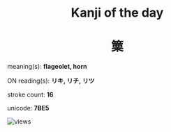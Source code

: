 <h1 align="center">Kanji of the day</h1>
<h1 align="center">篥</h1>
<p align="left">meaning(s): <b>flageolet, horn</b></p>
<p align="left">ON reading(s): <b>リキ, リチ, リツ</b></p>
<p align="left">stroke count: <b>16</b></p>
<p align="left">unicode: <b>7BE5</b></p>
<p align="left"><img src="https://komarev.com/ghpvc/?username=tristanwagner-kanjioftheday&label=Views&color=0e75b6&style=flat" alt="views"/></p>
